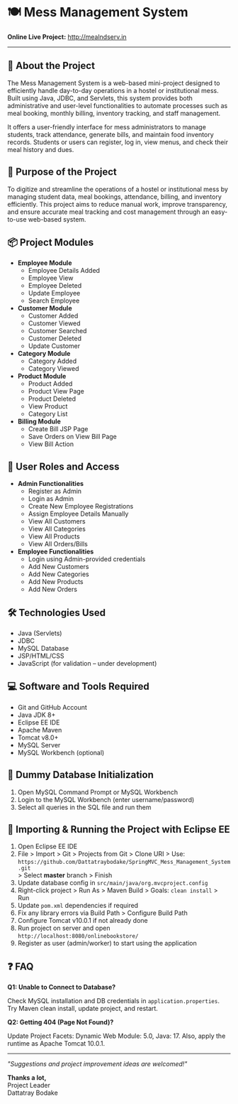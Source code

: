 <h1>🍽️ Mess Management System</h1>

<p><strong>Online Live Project:</strong> <a href="http://mealndserv.in" target="_blank">http://mealndserv.in</a></p>

<hr>

<h2>📖 About the Project</h2>
<p>
The Mess Management System is a web-based mini-project designed to efficiently handle day-to-day operations in a hostel or institutional mess. Built using Java, JDBC, and Servlets, this system provides both administrative and user-level functionalities to automate processes such as meal booking, monthly billing, inventory tracking, and staff management.
</p>
<p>
It offers a user-friendly interface for mess administrators to manage students, track attendance, generate bills, and maintain food inventory records. Students or users can register, log in, view menus, and check their meal history and dues.
</p>

<h2>🎯 Purpose of the Project</h2>
<p>
To digitize and streamline the operations of a hostel or institutional mess by managing student data, meal bookings, attendance, billing, and inventory efficiently. This project aims to reduce manual work, improve transparency, and ensure accurate meal tracking and cost management through an easy-to-use web-based system.
</p>

<h2>📦 Project Modules</h2>

<ul>
  <li><strong>Employee Module</strong>
    <ul>
      <li>Employee Details Added</li>
      <li>Employee View</li>
      <li>Employee Deleted</li>
      <li>Update Employee</li>
      <li>Search Employee</li>
    </ul>
  </li>
  <li><strong>Customer Module</strong>
    <ul>
      <li>Customer Added</li>
      <li>Customer Viewed</li>
      <li>Customer Searched</li>
      <li>Customer Deleted</li>
      <li>Update Customer</li>
    </ul>
  </li>
  <li><strong>Category Module</strong>
    <ul>
      <li>Category Added</li>
      <li>Category Viewed</li>
    </ul>
  </li>
  <li><strong>Product Module</strong>
    <ul>
      <li>Product Added</li>
      <li>Product View Page</li>
      <li>Product Deleted</li>
      <li>View Product</li>
      <li>Category List</li>
    </ul>
  </li>
  <li><strong>Billing Module</strong>
    <ul>
      <li>Create Bill JSP Page</li>
      <li>Save Orders on View Bill Page</li>
      <li>View Bill Action</li>
    </ul>
  </li>
</ul>

<h2>🔐 User Roles and Access</h2>

<ul>
  <li><strong>Admin Functionalities</strong>
    <ul>
      <li>Register as Admin</li>
      <li>Login as Admin</li>
      <li>Create New Employee Registrations</li>
      <li>Assign Employee Details Manually</li>
      <li>View All Customers</li>
      <li>View All Categories</li>
      <li>View All Products</li>
      <li>View All Orders/Bills</li>
    </ul>
  </li>
  <li><strong>Employee Functionalities</strong>
    <ul>
      <li>Login using Admin-provided credentials</li>
      <li>Add New Customers</li>
      <li>Add New Categories</li>
      <li>Add New Products</li>
      <li>Add New Orders</li>
    </ul>
  </li>
</ul>

<h2>🛠️ Technologies Used</h2>
<ul>
  <li>Java (Servlets)</li>
  <li>JDBC</li>
  <li>MySQL Database</li>
  <li>JSP/HTML/CSS</li>
  <li>JavaScript (for validation – under development)</li>
</ul>

<h2>💻 Software and Tools Required</h2>
<ul>
  <li>Git and GitHub Account</li>
  <li>Java JDK 8+</li>
  <li>Eclipse EE IDE</li>
  <li>Apache Maven</li>
  <li>Tomcat v8.0+</li>
  <li>MySQL Server</li>
  <li>MySQL Workbench (optional)</li>
</ul>

<h2>📂 Dummy Database Initialization</h2>
<ol>
  <li>Open MySQL Command Prompt or MySQL Workbench</li>
  <li>Login to the MySQL Workbench (enter username/password)</li>
  <li>Select all queries in the SQL file and run them</li>
</ol>

<h2>🚀 Importing & Running the Project with Eclipse EE</h2>
<ol>
  <li>Open Eclipse EE IDE</li>
  <li>
    File > Import > Git > Projects from Git > Clone URI > Use:
    <br>
    <code>https://github.com/Dattatraybodake/SpringMVC_Mess_Management_System.git</code>
    <br>
    > Select <strong>master</strong> branch > Finish
  </li>
  <li>Update database config in <code>src/main/java/org.mvcproject.config</code></li>
  <li>Right-click project > Run As > Maven Build > Goals: <code>clean install</code> > Run</li>
  <li>Update <code>pom.xml</code> dependencies if required</li>
  <li>Fix any library errors via Build Path > Configure Build Path</li>
  <li>Configure Tomcat v10.0.1 if not already done</li>
  <li>Run project on server and open <code>http://localhost:8080/onlinebookstore/</code></li>
  <li>Register as user (admin/worker) to start using the application</li>
</ol>

<h2>❓ FAQ</h2>

<p><strong>Q1: Unable to Connect to Database?</strong></p>
<p>Check MySQL installation and DB credentials in <code>application.properties</code>. Try Maven clean install, update project, and restart.</p>

<p><strong>Q2: Getting 404 (Page Not Found)?</strong></p>
<p>Update Project Facets: Dynamic Web Module: 5.0, Java: 17. Also, apply the runtime as Apache Tomcat 10.0.1.</p>

<hr>

<p><em>"Suggestions and project improvement ideas are welcomed!"</em></p>
<p><strong>Thanks a lot,</strong><br>
Project Leader<br>
Dattatray Bodake</p>
